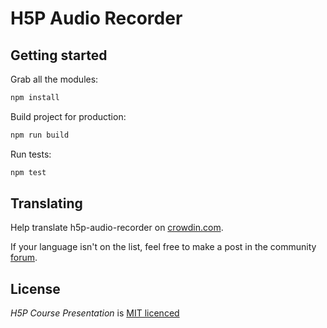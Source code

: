 # H5P Audio Recorder

## Getting started

Grab all the modules:

```bash
npm install
```

Build project for production:

```bash
npm run build
```

Run tests:

```bash
npm test
```

## Translating

Help translate h5p-audio-recorder on [crowdin.com](https://crowdin.com/project/h5p-audio-recorder).

If your language isn't on the list, feel free to make a post in the community [forum](https://h5p.org/forum/6).

## License

*H5P Course Presentation* is [MIT licenced](LICENCE.md)